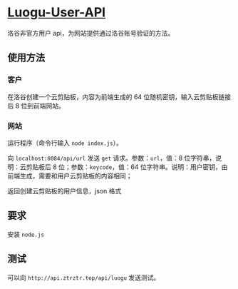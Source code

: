 # [Luogu-User-API](https://github.com/ZhongTianrui/Luogu-User-API)

洛谷非官方用户 api，为网站提供通过洛谷账号验证的方法。



## 使用方法
### 客户
在洛谷创建一个云剪贴板，内容为前端生成的 $64$ 位随机密钥，输入云剪贴板链接后 $8$ 位到前端网站。
### 网站

运行程序（命令行输入 `node index.js`）。

向 `localhost:8084/api/url` 发送 `get` 请求。参数：`url`，值：8 位字符串，说明：云剪贴板后 $8$ 位；参数：`keycode`，值：64 位字符串。说明：用户密钥，由前端生成，需要和用户云剪贴板的内容相同；

返回创建云剪贴板的用户信息，json 格式

## 要求

安装 `node.js`

## 测试

可以向 `http://api.ztrztr.top/api/luogu` 发送测试。
